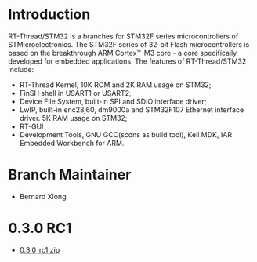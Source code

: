 # Introduction #

RT-Thread/STM32 is a branches for STM32F series microcontrollers of STMicroelectronics. The STM32F series of 32-bit Flash microcontrollers is based on the breakthrough ARM Cortex™-M3 core - a core specifically developed for embedded applications. The features of RT-Thread/STM32 include:
  * RT-Thread Kernel, 10K ROM and 2K RAM usage on STM32;
  * FinSH shell in USART1 or USART2;
  * Device File System, built-in SPI and SDIO interface driver;
  * LwIP, built-in enc28j60, dm9000a and STM32F107 Ethernet interface driver. 5K RAM usage on STM32;
  * RT-GUI
  * Development Tools, GNU GCC(scons as build tool), Keil MDK, IAR Embedded Workbench for ARM.

# Branch Maintainer #
  * Bernard Xiong

# 0.3.0 RC1 #
  * [0.3.0\_rc1.zip](http://rt-thread.googlecode.com/files/rt-thread%20stm32%200.3.0%20rc1.zip)